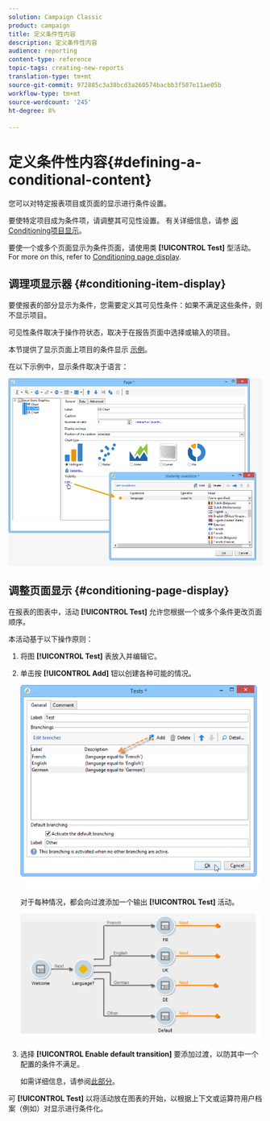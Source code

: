 ```yaml
---
solution: Campaign Classic
product: campaign
title: 定义条件性内容
description: 定义条件性内容
audience: reporting
content-type: reference
topic-tags: creating-new-reports
translation-type: tm+mt
source-git-commit: 972885c3a38bcd3a260574bacbb3f507e11ae05b
workflow-type: tm+mt
source-wordcount: '245'
ht-degree: 8%

---
```



# 定义条件性内容{#defining-a-conditional-content}

您可以对特定报表项目或页面的显示进行条件设置。

要使特定项目成为条件项，请调整其可见性设置。 有关详细信息，请参 [阅Conditioning项目显示](#conditioning-item-display)。

要使一个或多个页面显示为条件页面，请使用类 **[!UICONTROL Test]** 型活动。 For more on this, refer to [Conditioning page display](#conditioning-page-display).

## 调理项显示器 {#conditioning-item-display}

要使报表的部分显示为条件，您需要定义其可见性条件：如果不满足这些条件，则不显示项目。

可见性条件取决于操作符状态，取决于在报告页面中选择或输入的项目。

本节提供了显示页面上项目的条件显示 [示例](../../web/using/form-rendering.md#defining-fields-conditional-display)。

在以下示例中，显示条件取决于语言：

![](assets/reporting_display_condition.png)

## 调整页面显示 {#conditioning-page-display}

在报表的图表中，活动 **[!UICONTROL Test]** 允许您根据一个或多个条件更改页面顺序。

本活动基于以下操作原则：

1. 将图 **[!UICONTROL Test]** 表放入并编辑它。
1. 单击按 **[!UICONTROL Add]** 钮以创建各种可能的情况。

   ![](assets/reporting_test_sample.png)

   对于每种情况，都会向过渡添加一个输出 **[!UICONTROL Test]** 活动。

   ![](assets/reporting_test_transitions.png)

1. 选择 **[!UICONTROL Enable default transition]** 要添加过渡，以防其中一个配置的条件不满足。

   如需详细信息，请参阅[此部分](../../web/using/defining-web-forms-page-sequencing.md#conditional-page-display)。

可 **[!UICONTROL Test]** 以将活动放在图表的开始，以根据上下文或运算符用户档案（例如）对显示进行条件化。
